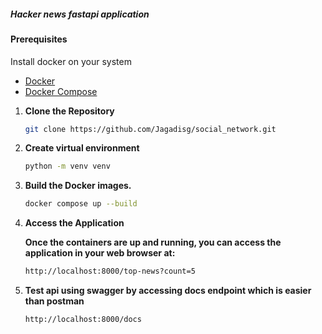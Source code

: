 ##### Hacker news fastapi application

#### Prerequisites

Install docker on your system

- [Docker](https://www.docker.com/get-started)
- [Docker Compose](https://docs.docker.com/compose/install/)


1. **Clone the Repository**

   ```sh
   git clone https://github.com/Jagadisg/social_network.git

2. **Create virtual environment**
   
   ```sh
   python -m venv venv

3. **Build the Docker images.**

    ```sh
    docker compose up --build

4. **Access the Application**

    **Once the containers are up and running, you can access the application in your web browser at:**

    ```sh
    http://localhost:8000/top-news?count=5

5. **Test api using swagger by accessing docs endpoint which is easier than postman**

    ```sh
    http://localhost:8000/docs
